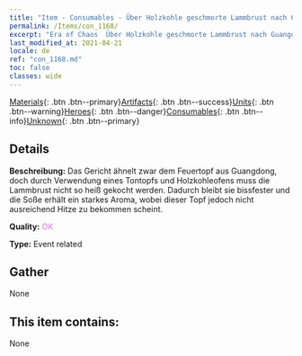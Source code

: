 ```yaml
---
title: "Item - Consumables - Über Holzkohle geschmorte Lammbrust nach Guangdong-Art"
permalink: /Items/con_1168/
excerpt: "Era of Chaos  Über Holzkohle geschmorte Lammbrust nach Guangdong-Art"
last_modified_at: 2021-04-21
locale: de
ref: "con_1168.md"
toc: false
classes: wide
---
```

 [Materials](/de/Items/){: .btn .btn--primary}[Artifacts](/de/Items/Artifacts/){: .btn .btn--success}[Units](/de/Items/Units/){: .btn .btn--warning}[Heroes](/de/Items/Heroes/){: .btn .btn--danger}[Consumables](/de/Items/Consumables/){: .btn .btn--info}[Unknown](/de/Items/Unknown/){: .btn .btn--primary}

## Details
 **Beschreibung:** Das Gericht ähnelt zwar dem Feuertopf aus Guangdong, doch durch Verwendung eines Tontopfs und Holzkohleofens muss die Lammbrust nicht so heiß gekocht werden. Dadurch bleibt sie bissfester und die Soße erhält ein starkes Aroma, wobei dieser Topf jedoch nicht ausreichend Hitze zu bekommen scheint.

 **Quality:** <span style="color: #DA70D6">OK</span>

 **Type:** Event related

## Gather

  None

## This item contains:

  None

